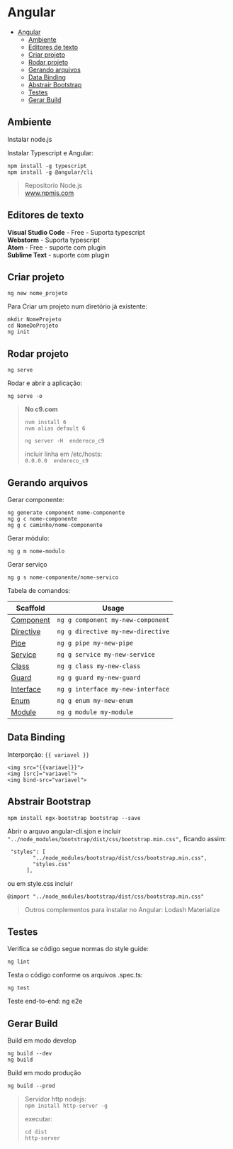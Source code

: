 # Angular

- [Angular](#angular)
    - [Ambiente](#ambiente)
    - [Editores de texto](#editores-de-texto)
    - [Criar projeto](#criar-projeto)
    - [Rodar projeto](#rodar-projeto)
    - [Gerando arquivos](#gerando-arquivos)
    - [Data Binding](#data-binding)
    - [Abstrair Bootstrap](#abstrair-bootstrap)
    - [Testes](#testes)
    - [Gerar Build](#gerar-build)

## Ambiente
Instalar node.js

Instalar Typescript e Angular:

    npm install -g typescript
    npm install -g @angular/cli

>Repositorio Node.js  
>www.npmjs.com

## Editores de texto
**Visual Studio Code** - Free - Suporta typescript  
**Webstorm** - Suporta typescript  
**Atom** - Free - suporte com plugin  
**Sublime Text** - suporte com plugin  

## Criar projeto
    ng new nome_projeto

Para Criar um projeto num diretório já existente:

    mkdir NomeProjeto
    cd NomeDoProjeto
    ng init

## Rodar projeto
    ng serve

Rodar e abrir a aplicação:

    ng serve -o

> **No c9.com**  
> ```
> nvm install 6
> nvm alias default 6
> 
> ng server -H  endereco_c9
> ```
> incluir linha em /etc/hosts:  
> `0.0.0.0  endereco_c9`


## Gerando arquivos
Gerar componente:

    ng generate component nome-componente
    ng g c nome-componente
    ng g c caminho/nome-componente

Gerar módulo:

    ng g m nome-modulo

Gerar serviço

    ng g s nome-componente/nome-servico

Tabela de comandos:

Scaffold  | Usage
---       | ---
[Component](https://github.com/angular/angular-cli/wiki/generate-component) | `ng g component my-new-component`
[Directive](https://github.com/angular/angular-cli/wiki/generate-directive) | `ng g directive my-new-directive`
[Pipe](https://github.com/angular/angular-cli/wiki/generate-pipe)           | `ng g pipe my-new-pipe`
[Service](https://github.com/angular/angular-cli/wiki/generate-service)     | `ng g service my-new-service`
[Class](https://github.com/angular/angular-cli/wiki/generate-class)         | `ng g class my-new-class`
[Guard](https://github.com/angular/angular-cli/wiki/generate-guard)         | `ng g guard my-new-guard`
[Interface](https://github.com/angular/angular-cli/wiki/generate-interface) | `ng g interface my-new-interface`
[Enum](https://github.com/angular/angular-cli/wiki/generate-enum)           | `ng g enum my-new-enum`
[Module](https://github.com/angular/angular-cli/wiki/generate-module)       | `ng g module my-module`

## Data Binding

Interporção: `{{ variavel }}`
```
<img src="{{variavel}}">
<img [src]="variavel">
<img bind-src="variavel">
```
## Abstrair Bootstrap

    npm install ngx-bootstrap bootstrap --save

Abrir o arquvo angular-cli.sjon e incluir `"../node_modules/bootstrap/dist/css/bootstrap.min.css",` ficando assim:

```
 "styles": [
        "../node_modules/bootstrap/dist/css/bootstrap.min.css",
        "styles.css"
      ],
```
ou em style.css incluir 

    @import "../node_modules/bootstrap/dist/css/bootstrap.min.css"

> Outros complementos para instalar no Angular:
> Lodash
> Materialize

## Testes

Verifica se código segue normas do style guide:

    ng lint

Testa o código conforme os arquivos .spec.ts:

    ng test

Teste end-to-end:
    ng e2e

## Gerar Build

Build em modo develop

    ng build --dev
    ng build

Build em modo produção

    ng build --prod

> Servidor http nodejs:   
> `npm install http-server -g`
>
> executar:  
> ```
> cd dist
> http-server
> ```


